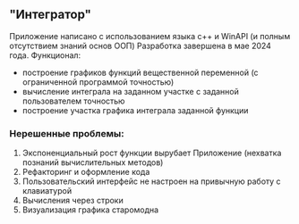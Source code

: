 ## "Интегратор"
Приложение написано с использованием языка c++ и WinAPI (и полным отсутствием знаний основ ООП)
Разработка завершена в мае 2024 года.
Функционал:
- построение графиков функций вещественной переменной (с ограниченной программой точностью)
- вычисление интеграла на заданном участке с заданной пользователем точностью
- построение участка графика интеграла заданной функции
### Нерешенные проблемы:
1. Экспоненциальный рост функции вырубает Приложение (нехватка познаний вычислительных методов)
2. Рефакторинг и оформление кода
3. Пользовательский интерфейс не настроен на привычную работу с клавиатурой
4. Вычисления через строки
5. Визуализация графика старомодна 
